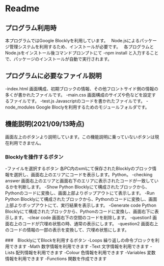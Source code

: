 # Readme

## プログラム利用時
本プログラムではGoogle Blocklyを利用しています。　
Node.jsによるパッケージ管理システムを利用するため、インストールが必要です。　
各プログラムとNode.jsをインストール後コマンドプロンプトにて
-npm install
と入力することで、パッケージのインストールが自動で実行されます。

## プログラムに必要なファイル説明
-index.html
画面構成、初期ブロックの情報、その他フロントサイド側の情報の多くが書かれたファイルです。
-main.css
画面構成のサイズや色などを設定するファイルです。
-test.js
Javascriptのコードを書かれたファイルです。
-node_modules
Google Bloclyを利用するためのモジュールフォルダです。

## 機能説明(2021/09/13時点)
画面左上のボタンより説明しています。この機能説明に乗っていないボタンは現在利用できません。

### Blocklyを操作するボタン
-ファイルを選択するボタン
各PC内のxmlにて保存されたBlocklyのブロック情報を選択し、画面右上のエリアにコードを表示します。Python。
-checking answer
画面右上のエリアと画面右下のエリアに表示されたコードが一致しているかを判断します。
-Show Python
Blocklyにて構成されたブロックから、Pythonのコードに変換し、画面上部よりポップアウトにて表示します。
-Run Python
Blocklyにて構成されたブロックから、Pythonのコードに変換し、画面上部よりポップアウトにて、実行結果を表示します。
-Generate code Python
Blocklyにて構成されたブロックから、Pythonのコードに変換し、画面右下に表示します。
-clear code
画面右下の空間のコードを削除します。
-question1
画面右上のコードが穴埋め状態の時、通常の表示にします。
-question2
画面右上のコードの情報の一部の表示を変換して、穴埋め状態にします。

###　BlocklyにてBlockを利用するボタン
-Loops
繰り返しの命令ブロックを利用できます
-Math
数字情報を利用できます
-Text
文字情報を利用できます
-Lists
配列情報を利用できます
-Colour
色情報を利用できます
-Variables
変数情報を利用できます
-Functions
関数を作成できます
